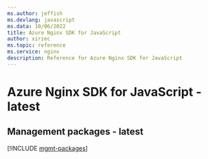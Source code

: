 ```yaml
---
ms.author: jeffish
ms.devlang: javascript
ms.data: 10/06/2022
title: Azure Nginx SDK for JavaScript
author: xirzec
ms.topic: reference
ms.service: nginx
description: Reference for Azure Nginx SDK for JavaScript
---
```

# Azure Nginx SDK for JavaScript - latest

## Management packages - latest
[!INCLUDE [mgmt-packages](nginx-mgmt-index.md)]